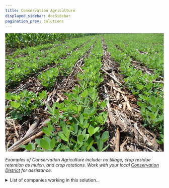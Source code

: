 ```yaml
---
title: Conservation Agriculture
displayed_sidebar: docSidebar
pagination_prev: solutions
---
```

![Cover Image](../static/img/conservation-agriculture.jpg)

*Examples of Conservation Agriculture include: no tillage, crop residue retention as mulch, and crop rotations. Work with your local [Conservation District](https://www.nacdnet.org/) for assistance.*

<details>
        <summary>List of companies working in this solution...</summary>
         <em>Note: this is an experimental feature. Accuracy not guaranteed</em>
        <div>
            <ul>
             
                <li><a href="https://pivotbio.com">Pivot Bio</a></li>
            
                <li><a href="https://protix.eu">Protix</a></li>
            
                <li><a href="https://OLIOex.com">Olio</a></li>
            
                <li><a href="https://nan">Entocycle</a></li>
            
                <li><a href="https://lawrencedale.com">Leaf</a></li>
            
                <li><a href="https://nan">Climate Tech List</a></li>
            
            </ul>
        </div>
        </details>


:::company job openings
  #### [View open jobs in this Solution](https://climatebase.org/jobs?l=&q=&drawdown_solutions=Conservation+Agriculture)
:::

## Overview

* Significant progress in **Conservation Agriculture** for climate change reversal.
* Technologies developed: **reduce tillage, increase yields, store soil carbon**.
* Resulting **greenhouse gas emissions reduction**.
* Leading entities: **Conservation Technology Information Center, Natural Resources Conservation Service, Environmental Defense Fund**.

## Progress Made

* Notable advancements in Conservation Agriculture for climate change.
* Key technologies: **no-till farming, cover crops, crop rotation**.
* Pioneer organizations: **Conservation Technology Information Center, Soil and Water Conservation Society**.

## Lessons Learned

* Essential to **involve farmers** in the development and implementation process.
* Provide **adequate training and support** to farmers.
* Ensure technology is **affordable and accessible**.
* **Monitor and evaluate** technology use for effectiveness and adjustments.

## Challenges Ahead

* Main challenges:

  1. **Increase global adoption** of Conservation Agriculture.
  2. **Scale up** to meet farmer needs.
  3. **Enhance productivity** of Conservation Agriculture systems.
* Obstacles:

  1. Viewed as **new and unproven** technology.
  2. **Initial investment** barrier for many farmers.
  3. Potential **short-term productivity drop** as soil recovers.
* Prominent promoter: **Conservation Agriculture Initiative** (partnership including FAO).

## Best Path Forward

* No single solution to climate change, but Conservation Agriculture is promising.
* Benefits: **reduced emissions, improved soil health, increased water efficiency**.
* Key steps:

  1. **Raise awareness** of Conservation Agriculture benefits.
  2. Make it **more affordable and accessible**.
  3. **Provide technical assistance** to farmers.
  4. **Monitor and evaluate** for effectiveness.
* Leading promoters: **Conservation Agriculture Network, FAO, World Wildlife Fund**.